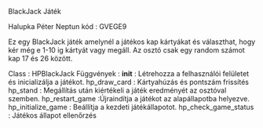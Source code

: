 BlackJack Játék

Halupka Péter
Neptun kód : GVEGE9

Ez egy BlackJack játék amelynél a játékos kap kártyákat és választhat, hogy kér még e 1-10 ig kártyát vagy megáll. Az osztó csak egy random számot kap 17 és 26 között.

Class : HPBlackJack
Függvények : __init__ : Létrehozza a felhasználói felületet és inicializálja a játékot.
            hp_draw_card : Kártyahúzás és pontszám frissítés
            hp_stand : Megállítás után kiértékeli a játék eredményét az osztóval szemben.
            hp_restart_game :Újraindítja a játékot az alapállapotba helyezve.
            hp_initialize_game : Beállítja a kezdeti játékállapotot.
            hp_check_game_status : Játékos állapot ellenőrzés
